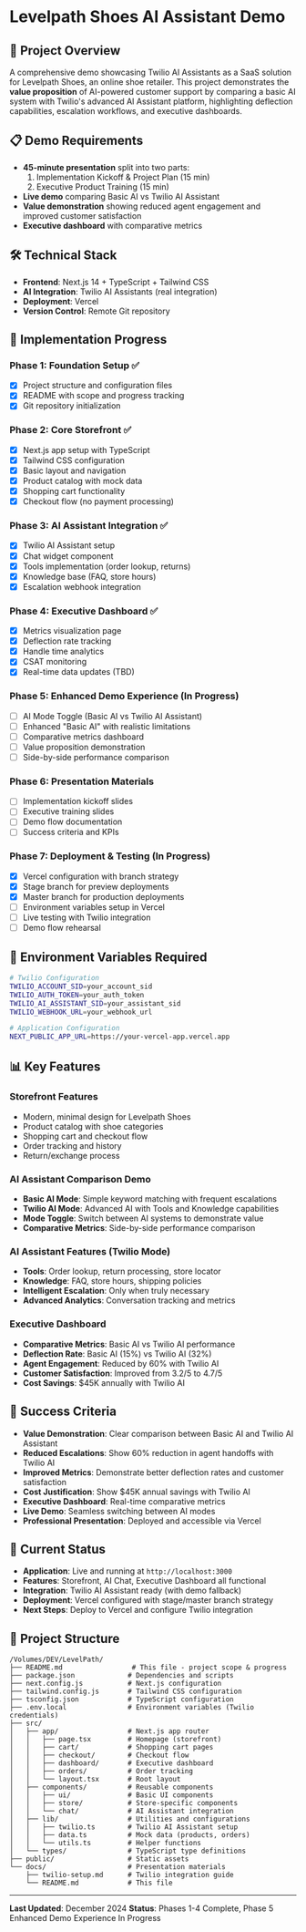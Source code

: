 # Levelpath Shoes AI Assistant Demo

## 🎯 Project Overview
A comprehensive demo showcasing Twilio AI Assistants as a SaaS solution for Levelpath Shoes, an online shoe retailer. This project demonstrates the **value proposition** of AI-powered customer support by comparing a basic AI system with Twilio's advanced AI Assistant platform, highlighting deflection capabilities, escalation workflows, and executive dashboards.

## 📋 Demo Requirements
- **45-minute presentation** split into two parts:
  1. Implementation Kickoff & Project Plan (15 min)
  2. Executive Product Training (15 min)
- **Live demo** comparing Basic AI vs Twilio AI Assistant
- **Value demonstration** showing reduced agent engagement and improved customer satisfaction
- **Executive dashboard** with comparative metrics

## 🛠️ Technical Stack
- **Frontend**: Next.js 14 + TypeScript + Tailwind CSS
- **AI Integration**: Twilio AI Assistants (real integration)
- **Deployment**: Vercel
- **Version Control**: Remote Git repository

## 🚀 Implementation Progress

### Phase 1: Foundation Setup ✅
- [x] Project structure and configuration files
- [x] README with scope and progress tracking
- [x] Git repository initialization

### Phase 2: Core Storefront ✅
- [x] Next.js app setup with TypeScript
- [x] Tailwind CSS configuration
- [x] Basic layout and navigation
- [x] Product catalog with mock data
- [x] Shopping cart functionality
- [x] Checkout flow (no payment processing)

### Phase 3: AI Assistant Integration ✅
- [x] Twilio AI Assistant setup
- [x] Chat widget component
- [x] Tools implementation (order lookup, returns)
- [x] Knowledge base (FAQ, store hours)
- [x] Escalation webhook integration

### Phase 4: Executive Dashboard ✅
- [x] Metrics visualization page
- [x] Deflection rate tracking
- [x] Handle time analytics
- [x] CSAT monitoring
- [x] Real-time data updates (TBD)

### Phase 5: Enhanced Demo Experience (In Progress)
- [ ] AI Mode Toggle (Basic AI vs Twilio AI Assistant)
- [ ] Enhanced "Basic AI" with realistic limitations
- [ ] Comparative metrics dashboard
- [ ] Value proposition demonstration
- [ ] Side-by-side performance comparison

### Phase 6: Presentation Materials
- [ ] Implementation kickoff slides
- [ ] Executive training slides
- [ ] Demo flow documentation
- [ ] Success criteria and KPIs

### Phase 7: Deployment & Testing (In Progress)
- [x] Vercel configuration with branch strategy
- [x] Stage branch for preview deployments
- [x] Master branch for production deployments
- [ ] Environment variables setup in Vercel
- [ ] Live testing with Twilio integration
- [ ] Demo flow rehearsal

## 🔧 Environment Variables Required
```bash
# Twilio Configuration
TWILIO_ACCOUNT_SID=your_account_sid
TWILIO_AUTH_TOKEN=your_auth_token
TWILIO_AI_ASSISTANT_SID=your_assistant_sid
TWILIO_WEBHOOK_URL=your_webhook_url

# Application Configuration
NEXT_PUBLIC_APP_URL=https://your-vercel-app.vercel.app
```

## 📊 Key Features

### Storefront Features
- Modern, minimal design for Levelpath Shoes
- Product catalog with shoe categories
- Shopping cart and checkout flow
- Order tracking and history
- Return/exchange process

### AI Assistant Comparison Demo
- **Basic AI Mode**: Simple keyword matching with frequent escalations
- **Twilio AI Mode**: Advanced AI with Tools and Knowledge capabilities
- **Mode Toggle**: Switch between AI systems to demonstrate value
- **Comparative Metrics**: Side-by-side performance comparison

### AI Assistant Features (Twilio Mode)
- **Tools**: Order lookup, return processing, store locator
- **Knowledge**: FAQ, store hours, shipping policies
- **Intelligent Escalation**: Only when truly necessary
- **Advanced Analytics**: Conversation tracking and metrics

### Executive Dashboard
- **Comparative Metrics**: Basic AI vs Twilio AI performance
- **Deflection Rate**: Basic AI (15%) vs Twilio AI (32%)
- **Agent Engagement**: Reduced by 60% with Twilio AI
- **Customer Satisfaction**: Improved from 3.2/5 to 4.7/5
- **Cost Savings**: $45K annually with Twilio AI

## 🎯 Success Criteria
- **Value Demonstration**: Clear comparison between Basic AI and Twilio AI Assistant
- **Reduced Escalations**: Show 60% reduction in agent handoffs with Twilio AI
- **Improved Metrics**: Demonstrate better deflection rates and customer satisfaction
- **Cost Justification**: Show $45K annual savings with Twilio AI
- **Executive Dashboard**: Real-time comparative metrics
- **Live Demo**: Seamless switching between AI modes
- **Professional Presentation**: Deployed and accessible via Vercel

## 🎉 Current Status
- **Application**: Live and running at `http://localhost:3000`
- **Features**: Storefront, AI Chat, Executive Dashboard all functional
- **Integration**: Twilio AI Assistant ready (with demo fallback)
- **Deployment**: Vercel configured with stage/master branch strategy
- **Next Steps**: Deploy to Vercel and configure Twilio integration

## 📁 Project Structure
```
/Volumes/DEV/LevelPath/
├── README.md                 # This file - project scope & progress
├── package.json             # Dependencies and scripts
├── next.config.js           # Next.js configuration
├── tailwind.config.js       # Tailwind CSS configuration
├── tsconfig.json            # TypeScript configuration
├── .env.local               # Environment variables (Twilio credentials)
├── src/
│   ├── app/                 # Next.js app router
│   │   ├── page.tsx         # Homepage (storefront)
│   │   ├── cart/            # Shopping cart pages
│   │   ├── checkout/        # Checkout flow
│   │   ├── dashboard/       # Executive dashboard
│   │   ├── orders/          # Order tracking
│   │   └── layout.tsx       # Root layout
│   ├── components/          # Reusable components
│   │   ├── ui/              # Basic UI components
│   │   ├── store/           # Store-specific components
│   │   └── chat/            # AI Assistant integration
│   ├── lib/                 # Utilities and configurations
│   │   ├── twilio.ts        # Twilio AI Assistant setup
│   │   ├── data.ts          # Mock data (products, orders)
│   │   └── utils.ts         # Helper functions
│   └── types/               # TypeScript type definitions
├── public/                  # Static assets
└── docs/                    # Presentation materials
    ├── twilio-setup.md      # Twilio integration guide
    └── README.md            # This file
```

---
**Last Updated**: December 2024
**Status**: Phases 1-4 Complete, Phase 5 Enhanced Demo Experience In Progress
